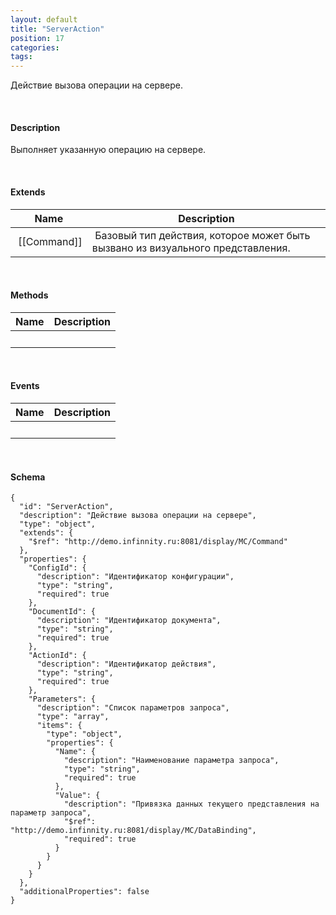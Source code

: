 ```yaml
---
layout: default
title: "ServerAction"
position: 17
categories: 
tags: 
---
```


Действие вызова операции на сервере.

   

#### Description

Выполняет указанную операцию на сервере.

   

#### Extends

|Name|Description|
|----|-----------|
| [[Command]]| Базовый тип действия, которое может быть вызвано из визуального представления.|

   

#### Methods

|Name|Description|
|----|-----------|
| | |

    

#### Events

|Name|Description|
|----|-----------|
| | |

   

#### Schema

```
{
  "id": "ServerAction",
  "description": "Действие вызова операции на сервере",
  "type": "object",
  "extends": {
    "$ref": "http://demo.infinnity.ru:8081/display/MC/Command"
  },
  "properties": {
    "ConfigId": {
      "description": "Идентификатор конфигурации",
      "type": "string",
      "required": true
    },
    "DocumentId": {
      "description": "Идентификатор документа",
      "type": "string",
      "required": true
    },
    "ActionId": {
      "description": "Идентификатор действия",
      "type": "string",
      "required": true
    },
    "Parameters": {
      "description": "Список параметров запроса",
      "type": "array",
      "items": {
        "type": "object",
        "properties": {
          "Name": {
            "description": "Наименование параметра запроса",
            "type": "string",
            "required": true
          },
          "Value": {
            "description": "Привязка данных текущего представления на параметр запроса",
            "$ref": "http://demo.infinnity.ru:8081/display/MC/DataBinding",
            "required": true
          }
        }
      }
    }
  },
  "additionalProperties": false
}
```

     

 

